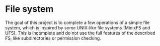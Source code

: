# File system
 The goal of this project is to complete a few operations of a simple file system, which is inspired by some UNIX-like file systems (MinixFS and UFS). This is incomplete and do not use the full features of the described FS, like subdirectories or permission checking.
